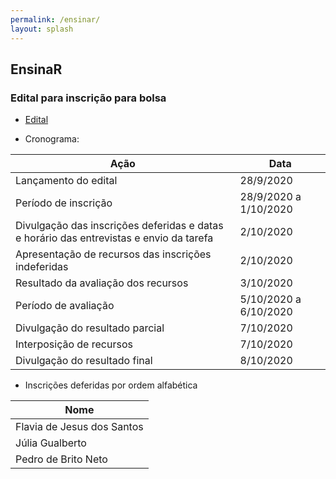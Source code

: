 ```yaml
---
permalink: /ensinar/
layout: splash
---
```


## EnsinaR

### Edital para inscrição para bolsa

- [Edital](/assets/files/edital-ensinaR-2020.pdf)

- Cronograma:

| Ação | Data |
| --- | --- |
| Lançamento do edital | 28/9/2020 |
| Período de inscrição | 28/9/2020 a 1/10/2020 |
| Divulgação das inscrições deferidas e datas e horário das entrevistas e envio da tarefa | 2/10/2020 |
| Apresentação de recursos das inscrições indeferidas | 2/10/2020 |
| Resultado da avaliação dos recursos | 3/10/2020 |
| Período de avaliação | 5/10/2020 a 6/10/2020 |
| Divulgação do resultado parcial | 7/10/2020 |
| Interposição de recursos | 7/10/2020 | 
| Divulgação do resultado final | 8/10/2020 |

- Inscrições deferidas por ordem alfabética

| Nome | 
| --- | 
| Flavia de Jesus dos Santos |
| Júlia Gualberto |
| Pedro de Brito Neto |



